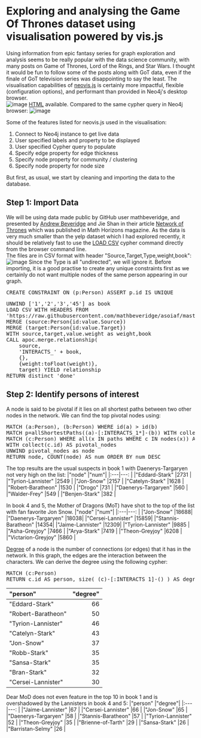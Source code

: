 # Exploring and analysing the Game Of Thrones dataset using visualisation powered by vis.js
Using information from epic fantasy series for graph exploration and analysis seems to be really popular with the data science community, with many posts on Game of Thrones, Lord of the Rings, and Star Wars. I thought it would be fun to follow some of the posts along with GoT data, even if the finale of GoT television series was disappointing to say the least.
The visualisation capabilities of [neovis.js](https://github.com/neo4j-contrib/neovis.js/) is certainly more impactful, flexible (configuration options), and performant than provided in Neo4j's desktop browser.  
![image](https://user-images.githubusercontent.com/830693/128681138-e215f79e-060b-4ce3-aa9a-a4aeb48126b3.png)
[HTML](https://github.com/gzaifa/neo4j-got/blob/main/got-community.html) available.
Compared to the same cypher query in Neo4j browser:
![image](https://user-images.githubusercontent.com/830693/128680880-1ad985e8-07c2-4692-b90d-095d910c2cc9.png)
  
Some of the features listed for neovis.js used in the visualisation:
1. Connect to Neo4j instance to get live data
2. User specified labels and property to be displayed
3. User specified Cypher query to populate
4. Specify edge property for edge thickness
5. Specify node property for community / clustering
6. Specify node property for node size

But first, as usual, we start by cleaning and importing the data to the database.

## Step 1: Import Data
We will be using data made public by GitHub user mathbeveridge, and presented by [Andrew Beveridge](https://networkofthrones.wordpress.com/) and Jie Shan in their article [Network of Thrones](http://www.maa.org/sites/default/files/pdf/Mathhorizons/NetworkofThrones%20%281%29.pdf) which was published in Math Horizons magazine.
As the data is very much smaller than the yelp dataset which I had explored recently, it should be relatively fast to use the [LOAD CSV](https://neo4j.com/developer/guide-import-csv/) cypher command directly from the browser command line.  
The files are in CSV format with header "Source,Target,Type,weight,book":
![image](https://user-images.githubusercontent.com/830693/128684189-ccf6e93e-3d4f-4019-bb6d-1fed2e229030.png)
Since the Type is all "undirected", we will ignore it. Before importing, it is a good practise to create any unique constraints first as we certainly do not want multiple nodes of the same person appearing in our graph.
<pre>CREATE CONSTRAINT ON (p:Person) ASSERT p.id IS UNIQUE</pre>

<pre>UNWIND ['1','2','3','45'] as book
LOAD CSV WITH HEADERS FROM 
'https://raw.githubusercontent.com/mathbeveridge/asoiaf/master/data/asoiaf-book' + book + '-edges.csv' as value
MERGE (source:Person{id:value.Source})
MERGE (target:Person{id:value.Target})
WITH source,target,value.weight as weight,book
CALL apoc.merge.relationship(
    source,
    'INTERACTS_' + book, 
    {}, 
    {weight:toFloat(weight)}, 
    target) YIELD relationship
RETURN distinct 'done'</pre>

## Step 2: Identify persons of interest
A node is said to be pivotal if it lies on all shortest paths between two other nodes in the network. We can find the top pivotal nodes using:
<pre>MATCH (a:Person), (b:Person) WHERE id(a) > id(b)
MATCH p=allShortestPaths((a)-[:INTERACTS_1*]-(b)) WITH collect(p) AS paths, a, b
MATCH (c:Person) WHERE all(x IN paths WHERE c IN nodes(x)) AND NOT c IN [a,b]
WITH collect(c.id) AS pivotal_nodes
UNWIND pivotal_nodes as node
RETURN node, COUNT(node) AS num ORDER BY num DESC
</pre>
The top results are the usual suspects in book 1 with Daenerys-Targaryen not very high on the list:
|"node"                           |"num"|
|:---|---: |
|"Eddard-Stark"                   |2731 |
|"Tyrion-Lannister"               |2549 |
|"Jon-Snow"                       |2157 |
|"Catelyn-Stark"                  |1628 |
|"Robert-Baratheon"               |1530 |
|"Drogo"                          |731  |
|"Daenerys-Targaryen"             |560  |
|"Walder-Frey"                    |549  |
|"Benjen-Stark"                   |382  |
  
In book 4 and 5, the Mother of Dragons (MoT) have shot to the top of the list with fan favorite Jon Snow.
|"node"                            |"num"|
|:---|---: |
|"Jon-Snow"                        |18688|
|"Daenerys-Targaryen"              |18038|
|"Cersei-Lannister"                |15859|
|"Stannis-Baratheon"               |14354|
|"Jaime-Lannister"                 |12309|
|"Tyrion-Lannister"                |9885 |
|"Asha-Greyjoy"                    |7466 |
|"Arya-Stark"                      |7419 |
|"Theon-Greyjoy"                   |6208 |
|"Victarion-Greyjoy"               |5860 |
  
[Degree](https://en.wikipedia.org/wiki/Degree_(graph_theory)) of a node is the number of connections (or edges) that it has in the network. In this graph, the edges are the interaction between the characters. We can derive the degree using the following cypher:
<pre>MATCH (c:Person)
RETURN c.id AS person, size( (c)-[:INTERACTS_1]-() ) AS degree ORDER BY degree DESC
</pre>
|"person"                                 |"degree"|
|:---|---: |
|"Eddard-Stark"                           |66      |
|"Robert-Baratheon"                       |50      |
|"Tyrion-Lannister"                       |46      |
|"Catelyn-Stark"                          |43      |
|"Jon-Snow"                               |37      |
|"Robb-Stark"                             |35      |
|"Sansa-Stark"                            |35      |
|"Bran-Stark"                             |32      |
|"Cersei-Lannister"                       |30      |
Dear MoD does not even feature in the top 10 in book 1 and is overshadowed by the Lannisters in book 4 and 5:
|"person"                                 |"degree"|
|:---|---: |
|"Jaime-Lannister"                        |67      |
|"Cersei-Lannister"                       |66      |
|"Jon-Snow"                               |65      |
|"Daenerys-Targaryen"                     |58      |
|"Stannis-Baratheon"                      |57      |
|"Tyrion-Lannister"                       |52      |
|"Theon-Greyjoy"                          |35      |
|"Brienne-of-Tarth"                       |29      |
|"Sansa-Stark"                            |26      |
|"Barristan-Selmy"                        |26      |
